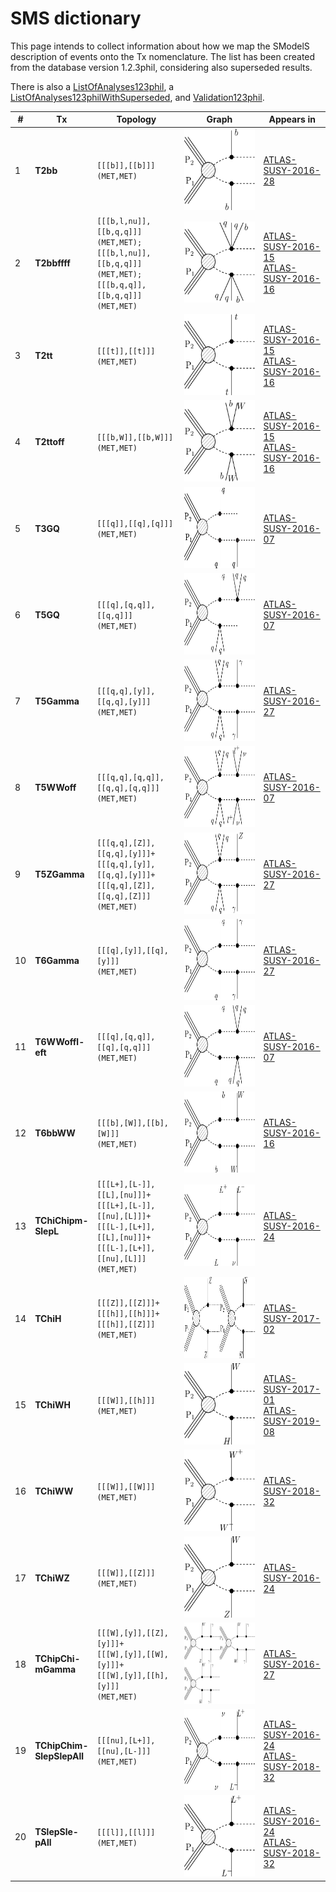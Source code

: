 

# SMS dictionary
This page intends to collect information about how we map the SModelS description of
events onto the Tx nomenclature. The list has been created from the database version 1.2.3phil, considering also superseded results.

There is also a [ListOfAnalyses123phil](https://smodels.github.io/docs/ListOfAnalyses123phil), a [ListOfAnalyses123philWithSuperseded](https://smodels.github.io/docs/ListOfAnalyses123philWithSuperseded), and [Validation123phil](Validation123phil).

| **#** | **Tx** | **Topology** | **Graph** | **Appears in** |
| ----- | ------ | ------------ | --------- | -------------- |
| 1 | <a name="T2bb"></a>**T2bb**<br> | `[[[b]],[[b]]]`<BR>`(MET,MET)` | <img alt="T2bb" src="../feyn/straight/T2bb.png" height="130"> | [ATLAS-SUSY-2016-28](ListOfAnalyses123phil#ATLAS-SUSY-2016-28)|
| 2 | <a name="T2bbffff"></a>**T2bbffff**<br> | `[[[b,l,nu]],[[b,q,q]]]`<BR>`(MET,MET);`<BR>`[[[b,l,nu]],[[b,q,q]]]`<BR>`(MET,MET);`<BR>`[[[b,q,q]],[[b,q,q]]]`<BR>`(MET,MET)` | <img alt="T2bbffff" src="../feyn/straight/T2bbffff.png" height="130"> | [ATLAS-SUSY-2016-15](ListOfAnalyses123phil#ATLAS-SUSY-2016-15)<BR>[ATLAS-SUSY-2016-16](ListOfAnalyses123phil#ATLAS-SUSY-2016-16)|
| 3 | <a name="T2tt"></a>**T2tt**<br> | `[[[t]],[[t]]]`<BR>`(MET,MET)` | <img alt="T2tt" src="../feyn/straight/T2tt.png" height="130"> | [ATLAS-SUSY-2016-15](ListOfAnalyses123phil#ATLAS-SUSY-2016-15)<BR>[ATLAS-SUSY-2016-16](ListOfAnalyses123phil#ATLAS-SUSY-2016-16)|
| 4 | <a name="T2ttoff"></a>**T2ttoff**<br> | `[[[b,W]],[[b,W]]]`<BR>`(MET,MET)` | <img alt="T2ttoff" src="../feyn/straight/T2ttoff.png" height="130"> | [ATLAS-SUSY-2016-15](ListOfAnalyses123phil#ATLAS-SUSY-2016-15)<BR>[ATLAS-SUSY-2016-16](ListOfAnalyses123phil#ATLAS-SUSY-2016-16)|
| 5 | <a name="T3GQ"></a>**T3GQ**<br> | `[[[q]],[[q],[q]]]`<BR>`(MET,MET)` | <img alt="T3GQ" src="../feyn/straight/T3GQ.png" height="130"> | [ATLAS-SUSY-2016-07](ListOfAnalyses123phil#ATLAS-SUSY-2016-07)|
| 6 | <a name="T5GQ"></a>**T5GQ**<br> | `[[[q],[q,q]],[[q,q]]]`<BR>`(MET,MET)` | <img alt="T5GQ" src="../feyn/straight/T5GQ.png" height="130"> | [ATLAS-SUSY-2016-07](ListOfAnalyses123phil#ATLAS-SUSY-2016-07)|
| 7 | <a name="T5Gamma"></a>**T5Gamma**<br> | `[[[q,q],[y]],[[q,q],[y]]]`<BR>`(MET,MET)` | <img alt="T5Gamma" src="../feyn/straight/T5Gamma.png" height="130"> | [ATLAS-SUSY-2016-27](ListOfAnalyses123phil#ATLAS-SUSY-2016-27)|
| 8 | <a name="T5WWoff"></a>**T5WWoff**<br> | `[[[q,q],[q,q]],[[q,q],[q,q]]]`<BR>`(MET,MET)` | <img alt="T5WWoff" src="../feyn/straight/T5WWoff.png" height="130"> | [ATLAS-SUSY-2016-07](ListOfAnalyses123phil#ATLAS-SUSY-2016-07)|
| 9 | <a name="T5ZGamma"></a>**T5ZGamma**<br> | `[[[q,q],[Z]],[[q,q],[y]]]+`<BR>`[[[q,q],[y]],[[q,q],[y]]]+`<BR>`[[[q,q],[Z]],[[q,q],[Z]]]`<BR>`(MET,MET)` | <img alt="T5ZGamma" src="../feyn/straight/T5ZGamma.png" height="130"> | [ATLAS-SUSY-2016-27](ListOfAnalyses123phil#ATLAS-SUSY-2016-27)|
| 10 | <a name="T6Gamma"></a>**T6Gamma**<br> | `[[[q],[y]],[[q],[y]]]`<BR>`(MET,MET)` | <img alt="T6Gamma" src="../feyn/straight/T6Gamma.png" height="130"> | [ATLAS-SUSY-2016-27](ListOfAnalyses123phil#ATLAS-SUSY-2016-27)|
| 11 | <a name="T6WWoffleft"></a>**T6WWoffl-<br>eft**<br> | `[[[q],[q,q]],[[q],[q,q]]]`<BR>`(MET,MET)` | <img alt="T6WWoffleft" src="../feyn/straight/T6WWoffleft.png" height="130"> | [ATLAS-SUSY-2016-07](ListOfAnalyses123phil#ATLAS-SUSY-2016-07)|
| 12 | <a name="T6bbWW"></a>**T6bbWW**<br> | `[[[b],[W]],[[b],[W]]]`<BR>`(MET,MET)` | <img alt="T6bbWW" src="../feyn/straight/T6bbWW.png" height="130"> | [ATLAS-SUSY-2016-16](ListOfAnalyses123phil#ATLAS-SUSY-2016-16)|
| 13 | <a name="TChiChipmSlepL"></a>**TChiChipm-<br>SlepL**<br> | `[[[L+],[L-]],[[L],[nu]]]+`<BR>`[[[L+],[L-]],[[nu],[L]]]+`<BR>`[[[L-],[L+]],[[L],[nu]]]+`<BR>`[[[L-],[L+]],[[nu],[L]]]`<BR>`(MET,MET)` | <img alt="TChiChipmSlepL" src="../feyn/straight/TChiChipmSlepL.png" height="130"> | [ATLAS-SUSY-2016-24](ListOfAnalyses123phil#ATLAS-SUSY-2016-24)|
| 14 | <a name="TChiH"></a>**TChiH**<br> | `[[[Z]],[[Z]]]+`<BR>`[[[h]],[[h]]]+`<BR>`[[[h]],[[Z]]]`<BR>`(MET,MET)` | <img alt="TChiH" src="../feyn/straight/TChiH.png" height="130"> | [ATLAS-SUSY-2017-02](ListOfAnalyses123phil#ATLAS-SUSY-2017-02)|
| 15 | <a name="TChiWH"></a>**TChiWH**<br> | `[[[W]],[[h]]]`<BR>`(MET,MET)` | <img alt="TChiWH" src="../feyn/straight/TChiWH.png" height="130"> | [ATLAS-SUSY-2017-01](ListOfAnalyses123phil#ATLAS-SUSY-2017-01)<BR>[ATLAS-SUSY-2019-08](ListOfAnalyses123phil#ATLAS-SUSY-2019-08)|
| 16 | <a name="TChiWW"></a>**TChiWW**<br> | `[[[W]],[[W]]]`<BR>`(MET,MET)` | <img alt="TChiWW" src="../feyn/straight/TChiWW.png" height="130"> | [ATLAS-SUSY-2018-32](ListOfAnalyses123phil#ATLAS-SUSY-2018-32)|
| 17 | <a name="TChiWZ"></a>**TChiWZ**<br> | `[[[W]],[[Z]]]`<BR>`(MET,MET)` | <img alt="TChiWZ" src="../feyn/straight/TChiWZ.png" height="130"> | [ATLAS-SUSY-2016-24](ListOfAnalyses123phil#ATLAS-SUSY-2016-24)|
| 18 | <a name="TChipChimGamma"></a>**TChipChi-<br>mGamma**<br> | `[[[W],[y]],[[Z],[y]]]+`<BR>`[[[W],[y]],[[W],[y]]]+`<BR>`[[[W],[y]],[[h],[y]]]`<BR>`(MET,MET)` | <img alt="TChipChimGamma" src="../feyn/straight/TChipChimGamma.png" height="130"> | [ATLAS-SUSY-2016-27](ListOfAnalyses123phil#ATLAS-SUSY-2016-27)|
| 19 | <a name="TChipChimSlepSlepAll"></a>**TChipChim-<br>SlepSlepAll**<br> | `[[[nu],[L+]],[[nu],[L-]]]`<BR>`(MET,MET)` | <img alt="TChipChimSlepSlepAll" src="../feyn/straight/TChipChimSlepSlepAll.png" height="130"> | [ATLAS-SUSY-2016-24](ListOfAnalyses123phil#ATLAS-SUSY-2016-24)<BR>[ATLAS-SUSY-2018-32](ListOfAnalyses123phil#ATLAS-SUSY-2018-32)|
| 20 | <a name="TSlepSlepAll"></a>**TSlepSle-<br>pAll**<br> | `[[[l]],[[l]]]`<BR>`(MET,MET)` | <img alt="TSlepSlepAll" src="../feyn/straight/TSlepSlepAll.png" height="130"> | [ATLAS-SUSY-2016-24](ListOfAnalyses123phil#ATLAS-SUSY-2016-24)<BR>[ATLAS-SUSY-2018-32](ListOfAnalyses123phil#ATLAS-SUSY-2018-32)|
